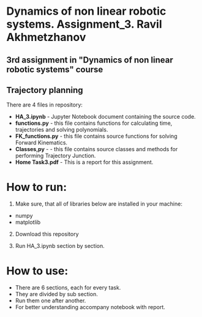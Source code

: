 # Dynamics of non linear robotic systems. Assignment_3. Ravil Akhmetzhanov
## 3rd assignment in "Dynamics of non linear robotic systems" course 
## Trajectory planning

There are 4 files in repository: 

* __HA_3.ipynb__ - Jupyter Notebook document containing the source code.
* __functions.py__ - this file contains functions for calculating time, trajectories and solving polynomials. 
* __FK_functions.py__ - this file contains source functions for solving Forward Kinematics. 
* __Classes,py__ - - this file contains source classes and methods for performing Trajectory Junction.
* __Home Task3.pdf__ - This is a report for this assignment.

# How to run:
    
1) Make sure, that all of libraries below are installed in your machine:
* numpy
* matplotlib

2) Download this repository
    
3) Run HA_3.ipynb section by section. 

# How to use:
* There are 6 sections, each for every task.
* They are divided by sub section.
* Run them one after another.
* For better understanding accompany notebook with report.
    
